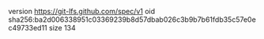 version https://git-lfs.github.com/spec/v1
oid sha256:ba2d006338951c03369239b8d57dbab026c3b9b7b61fdb35c57e0ec49733ed11
size 134
